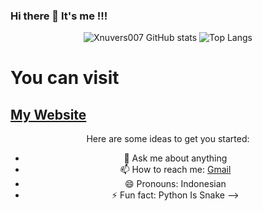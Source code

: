 ### Hi there 👋 It's me !!!

<p align="center">
  <img src="https://github-readme-stats.vercel.app/api?username=xnuvers007&show_icons=true&theme=dark" alt="Xnuvers007 GitHub stats">
  
  <img src="https://github-readme-stats.vercel.app/api/top-langs/?username=Xnuvers007&langs_count=10&theme=radical&count_private=true" src="https://github.com/anuraghazra/github-readme-stats" alt="Top Langs">
  
  <audio loop="true" autoplay="true">
	<source src="https://f.top4top.io/m_1874i0i0m0.mp3" type="audio/mpeg">
  </audio
</p>

<h1><strong>You can visit </strong></h1> <h2><a href="https://mykingbee.blogspot.com/">My Website</a> </h2>

<center>
<p>Here are some ideas to get you started:

- 💬 Ask me about anything
- 📫 How to reach me: [Gmail](mailto:xnuversh1kar4@gmail.com)
- 😄 Pronouns: Indonesian
- ⚡ Fun fact: Python Is Snake
-->
</p>
</center>
